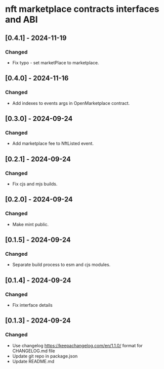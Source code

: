# nft marketplace contracts interfaces and ABI

## [0.4.1] - 2024-11-19

### Changed

- Fix typo - set marketPlace to marketplace.

## [0.4.0] - 2024-11-16

### Changed

- Add indexes to events args in OpenMarketplace contract.

## [0.3.0] - 2024-09-24

### Changed

- Add marketplace fee to NftListed event.

## [0.2.1] - 2024-09-24

### Changed

- Fix cjs and mjs builds.

## [0.2.0] - 2024-09-24

### Changed

- Make mint public.

## [0.1.5] - 2024-09-24

### Changed

- Separate build process to esm and cjs modules.

## [0.1.4] - 2024-09-24

### Changed

- Fix interface details

## [0.1.3] - 2024-09-24

### Changed

- Use changelog https://keepachangelog.com/en/1.1.0/ format for CHANGELOG.md file
- Update git repo in package.json
- Update README.md
